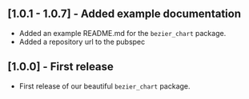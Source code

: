 ## [1.0.1 - 1.0.7] - Added example documentation

* Added an example README.md for the `bezier_chart` package.
* Added a repository url to the pubspec

## [1.0.0] - First release

* First release of our beautiful `bezier_chart` package.


